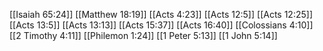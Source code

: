 [[Isaiah 65:24]]
[[Matthew 18:19]]
[[Acts 4:23]]
[[Acts 12:5]]
[[Acts 12:25]]
[[Acts 13:5]]
[[Acts 13:13]]
[[Acts 15:37]]
[[Acts 16:40]]
[[Colossians 4:10]]
[[2 Timothy 4:11]]
[[Philemon 1:24]]
[[1 Peter 5:13]]
[[1 John 5:14]]
